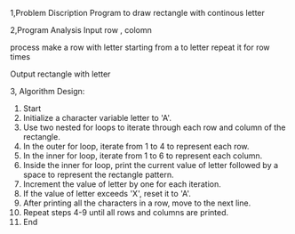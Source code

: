 1,Problem Discription
Program to draw rectangle with continous letter

2,Program Analysis
Input
row , colomn

process
make a row with letter starting from a to letter
repeat it for row times

Output
rectangle with letter

3, Algorithm Design:
1. Start
2. Initialize a character variable letter to 'A'.
3. Use two nested for loops to iterate through each row and column of the rectangle.
4. In the outer for loop, iterate from 1 to 4 to represent each row.
5. In the inner for loop, iterate from 1 to 6 to represent each column.
6. Inside the inner for loop, print the current value of letter followed by a space to represent the rectangle pattern.
7. Increment the value of letter by one for each iteration.
8. If the value of letter exceeds 'X', reset it to 'A'.
9. After printing all the characters in a row, move to the next line.
10. Repeat steps 4-9 until all rows and columns are printed.
11. End
